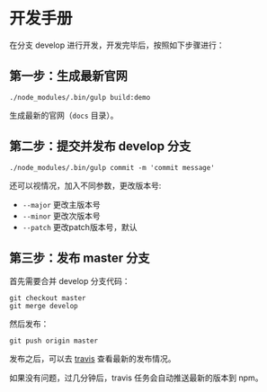 # 开发手册

在分支 develop 进行开发，开发完毕后，按照如下步骤进行：

## 第一步：生成最新官网

```
./node_modules/.bin/gulp build:demo
```

生成最新的官网（`docs` 目录）。

## 第二步：提交并发布 develop 分支

```
./node_modules/.bin/gulp commit -m 'commit message'
```

还可以视情况，加入不同参数，更改版本号:

- `--major` 更改主版本号
- `--minor` 更改次版本号
- `--patch` 更改patch版本号，默认

## 第三步：发布 master 分支

首先需要合并 develop 分支代码：

```
git checkout master
git merge develop
```

然后发布：

```
git push origin master
```

发布之后，可以去 [travis](https://travis-ci.org/zxhfighter/measure) 查看最新的发布情况。

如果没有问题，过几分钟后，travis 任务会自动推送最新的版本到 npm。
